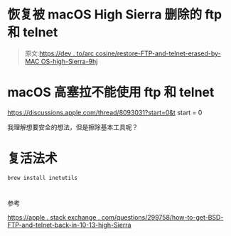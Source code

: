 # 恢复被 macOS High Sierra 删除的 ftp 和 telnet

> 原文:[https://dev . to/arc cosine/restore-FTP-and-telnet-erased-by-MAC OS-high-Sierra-9hj](https://dev.to/arccosine/restore-ftp-and-telnet-erased-by-macos-high-sierra-9hj)

# macOS 高塞拉不能使用 ftp 和 telnet

https://discussions.apple.com/thread/8093031?start=0&t start = 0

我理解想要安全的想法，但是擦除基本工具呢？

# 复活法术

```
brew install inetutils 
```

# 
  
参考

[https://apple . stack exchange . com/questions/299758/how-to-get-BSD-FTP-and-telnet-back-in-10-13-high-Sierra](https://apple.stackexchange.com/questions/299758/how-to-get-bsd-ftp-and-telnet-back-in-10-13-high-sierra)
